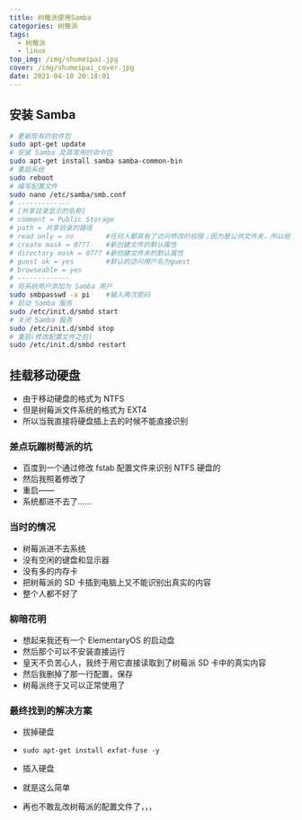 ```yaml
---
title: 树莓派使用Samba
categories: 树莓派
tags:
  - 树莓派
  - linux
top_img: /img/shumeipai.jpg
cover: /img/shumeipai_cover.jpg
date: 2021-04-10 20:18:01
---
```


## 安装 Samba

```bash
# 更新现有的软件包
sudo apt-get update
# 安装 Samba 及其常用的命令包
sudo apt-get install samba samba-common-bin
# 重启系统
sudo reboot
# 编写配置文件
sudo nano /etc/samba/smb.conf
# -------------
# [共享目录显示的名称]
# comment = Public Storage
# path = 共享目录的路径
# read only = no        #任何人都具有了访问修改的权限；因为是公共文件夹，所以给了所有用户全部权限，可以自定义
# create mask = 0777    #新创建文件的默认属性
# directory mask = 0777 #新创建文件夹的默认属性
# guest ok = yes        #默认的访问用户名为guest
# browseable = yes
# -------------
# 将系统用户添加为 Samba 用户
sudo smbpasswd -a pi    #输入两次密码
# 启动 Samba 服务
sudo /etc/init.d/smbd start
# 关闭 Samba 服务
sudo /etc/init.d/smbd stop
# 重启(修改配置文件之后)
sudo /etc/init.d/smbd restart
```

## 挂载移动硬盘

- 由于移动硬盘的格式为 NTFS
- 但是树莓派文件系统的格式为 EXT4
- 所以当我直接将硬盘插上去的时候不能直接识别

### 差点玩蹦树莓派的坑

- 百度到一个通过修改 fstab 配置文件来识别 NTFS 硬盘的
- 然后我照着修改了
- 重启——
- 系统都进不去了......

### 当时的情况

- 树莓派进不去系统
- 没有空闲的键盘和显示器
- 没有多的内存卡
- 把树莓派的 SD 卡插到电脑上又不能识别出真实的内容
- 整个人都不好了

### 柳暗花明

- 想起来我还有一个 ElementaryOS 的启动盘
- 然后那个可以不安装直接运行
- 皇天不负苦心人，我终于用它直接读取到了树莓派 SD 卡中的真实内容
- 然后我删掉了那一行配置，保存
- 树莓派终于又可以正常使用了

### 最终找到的解决方案

- 拔掉硬盘
- `sudo apt-get install exfat-fuse -y`

- 插入硬盘
- 就是这么简单
- 再也不敢乱改树莓派的配置文件了，，，